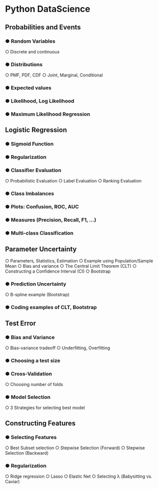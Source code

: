 # Python DataScience

## Probabilities and Events
### ● Random Variables
○ Discrete and continuous
### ● Distributions
○ PMF, PDF, CDF
○ Joint, Marginal, Conditional
### ● Expected values
### ● Likelihood, Log Likelihood
### ● Maximum Likelihood Regression
 

## Logistic Regression
### ● Sigmoid Function
### ● Regularization
### ● Classifier Evaluation
○ Probabilistic Evaluation
○ Label Evaluation
○ Ranking Evaluation
### ● Class Imbalances
### ● Plots: Confusion, ROC, AUC
### ● Measures (Precision, Recall, F1, …)
### ● Multi-class Classification


## Parameter Uncertainty
○ Parameters, Statistics, Estimation
○ Example using Population/Sample Mean
○ Bias and variance
○ The Central Limit Theorem (CLT)
○ Constructing a Confidence Interval (CI)
○ Bootstrap
### ● Prediction Uncertainty
○ B-spline example (Bootstrap)
### ● Coding examples of CLT, Bootstrap


## Test Error
### ● Bias and Variance
○ Bias-variance tradeoff
○ Underfitting, Overfitting
### ● Choosing a test size
### ● Cross-Validation
○ Choosing number of folds
### ● Model Selection
○ 3 Strategies for selecting best model


## Constructing Features
### ● Selecting Features
○ Best Subset selection
○ Stepwise Selection (Forward)
○ Stepwise Selection (Backward)
### ● Regularization
○ Ridge regression
○ Lasso
○ Elastic Net
○ Selecting λ (Babysitting vs. Caviar)


